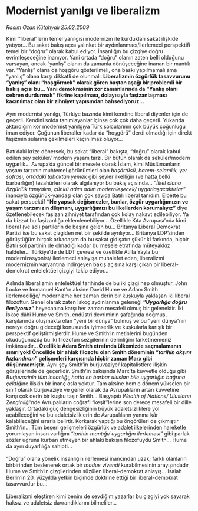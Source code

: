 # Modernist yanılgı ve liberalizm

*Rasim Ozan Kütahyalı 25.02.2009*

<div class="taraf_structure_2col_1zq">
<div class="margen_n">



 <p>Kimi “liberal”lerin temel yanılgısı modernizm ile kurdukları sakat ilişkide yatıyor... Bu sakat bakış açısı yalınkat bir aydınlanmacı/ilerlemeci perspektifi temel bir “doğru” olarak kabul ediyor. İnsanlığın bu çizgiye doğru evrimleşeceğine inanıyor. Yani ortada “doğru” olanın zaten belli olduğunu varsayan, ancak “yanlış” olanın da zamanla dönüşeceğine inanan bir mantık var. “Yanlış” olana da hoşgörü gösterilmeli, ona baskı yapılmamalı ama “yanlış” olana karşı dikkatli de olunmalı.<b> Liberalizmin özgürlük tasavvurunu “yanlış” olanı “hoşgörmek” olarak gören baştan aşağı bir problemli bir bakış açısı bu... Yani demokrasinin zor zamanlarında da “Yanlış olanı cebren durdurmak” fikrine kapılması, dolayısıyla faşizanlaşması kaçınılmaz olan bir zihniyet yapısından bahsediyoruz...</b> <br/><br/>Aynı modernist yanılgı, Türkiye bazında kimi kendine liberal diyenler için de geçerli. Kendini solda tanımlayanlar içinse çok çok daha geçerli. Yukarıda aktardığım kör modernist yanılgıya Türk solcularının çok büyük çoğunluğu iman ediyor. Çoğunun liberaller kadar da “hoşgörü” derdi olmadığı için direkt faşizmin sularına çekilmeleri kaçınılmaz oluyor... <br/><br/>Batı’daki krize dönersek, bu sakat “liberal” bakışta, “doğru” olarak kabul edilen şey seküler/ modern yaşam tarzı. Bir bütün olarak da seküler/modern uygarlık... Avrupa’da güncel bir mesele olarak İslam, kimi Müslümanların yaşam tarzının muhtemel görünümleri olan <i>başörtüsü, harem-selamlık, yer sofrası, ortadaki tabaktan yemek</i> gibi şeyler ilkelliğin (ve hatta belki barbarlığın) tezahürleri olarak algılanıyor bu bakış açısında... <i>“İlkel olana özgürlük tanıyalım, çünkü adım adım modernleşecek/ uygarlaşacaktırlar”</i> inancıyla özgürlük-yandaşı olan çok sayıda Batılı liberal tanıdım. Elbette bu sakat perspektif <b>“Ne yapsak değişmezler, bunlar, özgür uygarlığımızın ve yaşam tarzımızın düşmanı, uygarlığımızı bu ilkellerden korumalıyız”</b> diye özetlenebilecek faşizan zihniyet tarafından çok kolay nakavt edilebiliyor. Ya da bizzat bu faşizanlığa eklemlenebiliyor... Özellikle Kıta Avrupası’nda kimi liberal (ve sol) partilerin de başına gelen bu... Britanya Liberal Demokrat Partisi ise bu sakat çizgiden net bir şekilde ayrılıyor... Britanya LDP’sinden görüştüğüm birçok arkadaşım da bu sakat gidişatın şükür ki farkında, hiçbir Batılı sol partinin de olmadığı kadar bu mesele etrafında müteyakkız haldeler... Türkiye’de de LDT çevresi ve özellikle Atilla Yayla bu modernizasyonist/ ilerlemeci anlayışa muhalefet eden, liberalizmi modernizmin varyantına indirgeyen bakış açısına karşı çıkan bir liberal-demokrat entelektüel çizgiyi takip ediyor... <br/><br/>Aslında liberalizmin entelektüel tarihinde de bu iki çizgi hep olmuştur. John Locke ve Immanuel Kant’ın aksine David Hume ve Adam Smith ilerlemeciliğe/ modernizme her zaman derin bir kuşkuyla yaklaşan iki liberal filozoftur. Genel olarak zaten İskoç aydınlanma geleneği <b>“<i>Uygarlığa doğru ilerliyoruz</i>”</b> heyecanına karşı her zaman mesafeli olmuş bir gelenektir. İki İskoç dâhi Hume ve Smith, endüstri devriminin şafağında doğmuş, karşılarında oluşmakta olan “yeni bir dünya” bulmuş ve bu “yeni dünya”nın nereye doğru gideceği konusunda iyimserlik ve kuşkularla karışık bir perspektif geliştirmişlerdir. Hume ve Smith’in metinlerini bugünden okuduğunuzda bu iki filozofun sezgilerinin derinliğini farketmemeniz imkânsızdır...<b> Özellikle Adam Smith etrafında ülkemizde saçmalamanın sınırı yok! Öncelikle bir ahlak filozofu olan Smith döneminin “<i>tarihin akşını hızlandıran</i>” gelişmeleri karşısında hiçbir zaman Marx gibi düşünmemiştir.</b> Aynı şey Smith’in burjuvaziye/ kapitalistlere ilişkin görüşlerinde de geçerlidir. Smith’in bakışında Marx’ta kuvvetle olduğu gibi <i>Burjuvazinin tüm insanlığı, hatta en barbar ulusları bile uygarlığın bağrına çektiği</i>ne ilişkin bir inanç asla yoktur. Tam aksine hem o dönem yükselen bir sınıf olarak burjuvaziye ve genel olarak da Avrupalıların artan kuvvetine karşı çok derin bir kuşku taşır Smith... Başyapıtı <i>Wealth of Nations/ Ulusların Zenginliği</i>’nde Avrupalıların coğrafi “keşif”lerine son derece mesafeli bir dille yaklaşır. Ortadaki güç dengesizliğinin büyük adaletsizliklere yol açabileceğini ve bu adaletsizliklerin de Avrupalıların yanına kâr kalabileceğini ısrarla belirtir. Korkarak yaptığı bu öngörüleri de çıkmıştır Smith’in... Tüm beşeri gelişmeleri özgürlük ve adalet ilkelerinden hareketle yorumlayan insan varlığını <i>“tarihin mantığı/ uygarlığın ilerlemesi”</i> gibi parlak sözler uğruna kurban etmeyen bir ahlaki bakışın filozofuydu Smith... Hume da aynı duyarlılığa sahipti... <br/><br/>“Doğru” olana yönelik insanlığın ilerlemesi inancından uzak; farklı olanların birbirinden beslenerek ortak bir <i>modus vivendi</i> kurabilmesinin arayışındadır Hume ve Smith’in çizgilerinden süzülen liberal-demokrat anlayış... Isaiah Berlin’in 20. yüzyılda yetkin biçimde doktrine ettiği bir liberal-demokrat tasavvurdur bu... <br/><br/>Liberalizmi eleştiren kimi benim de sevdiğim yazarlar bu çizgiyi yok sayarak haksız ve adaletsiz davrandıklarını bilmeliler...</p>

<br/>


<div id="taraf_not">
</div>

</div>


</div>
